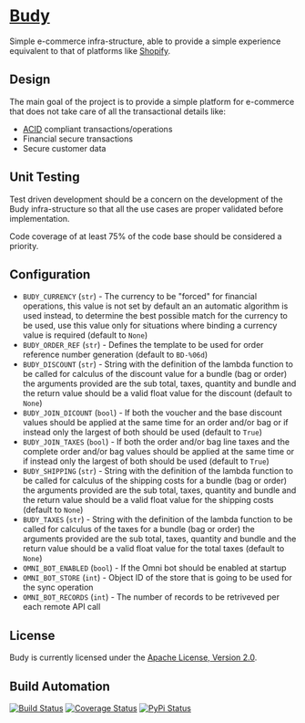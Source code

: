 # [Budy](http://budy.hive.pt)

Simple e-commerce infra-structure, able to provide a simple experience equivalent to that
of platforms like [Shopify](http://www.shopify.com).

## Design

The main goal of the project is to provide a simple platform for e-commerce that does not
take care of all the transactional details like:

*  [ACID](http://en.wikipedia.org/wiki/ACID) compliant transactions/operations
*  Financial secure transactions
*  Secure customer data

## Unit Testing

Test driven development should be a concern on the development of the Budy infra-structure
so that all the use cases are proper validated before implementation.

Code coverage of at least 75% of the code base should be considered a priority.

## Configuration

* `BUDY_CURRENCY` (`str`) - The currency to be "forced" for financial operations, this value is not
set by default an an automatic algorithm is used instead, to determine the best possible match for the
currency to be used, use this value only for situations where binding a currency value is required (default to `None`)
* `BUDY_ORDER_REF` (`str`) - Defines the template to be used for order reference number generation (default to `BD-%06d`)
* `BUDY_DISCOUNT` (`str`) - String with the definition of the lambda function to be called for calculus of the
discount value for a bundle (bag or order) the arguments provided are the sub total, taxes, quantity and bundle and the return
value should be a valid float value for the discount (default to `None`)
* `BUDY_JOIN_DICOUNT` (`bool`) - If both the voucher and the base discount values should be applied at the same time for
an order and/or bag or if instead only the largest of both should be used (default to `True`)
* `BUDY_JOIN_TAXES` (`bool`) - If both the order and/or bag line taxes and the complete order and/or bag values should be applied at the same time or if instead only the largest of both should be used (default to `True`)
* `BUDY_SHIPPING` (`str`) - String with the definition of the lambda function to be called for calculus of the
shipping costs for a bundle (bag or order) the arguments provided are the sub total, taxes, quantity and bundle and the return
value should be a valid float value for the shipping costs (default to `None`)
* `BUDY_TAXES` (`str`) - String with the definition of the lambda function to be called for calculus of the
taxes for a bundle (bag or order) the arguments provided are the sub total, taxes, quantity and bundle and the return
value should be a valid float value for the total taxes (default to `None`)
* `OMNI_BOT_ENABLED` (`bool`) - If the Omni bot should be enabled at startup
* `OMNI_BOT_STORE` (`int`) - Object ID of the store that is going to be used for the sync operation
* `OMNI_BOT_RECORDS` (`int`) - The number of records to be retriveved per each remote API call

## License

Budy is currently licensed under the [Apache License, Version 2.0](http://www.apache.org/licenses/).

## Build Automation

[![Build Status](https://travis-ci.org/hivesolutions/budy.svg?branch=master)](https://travis-ci.org/hivesolutions/budy)
[![Coverage Status](https://coveralls.io/repos/hivesolutions/budy/badge.svg?branch=master)](https://coveralls.io/r/hivesolutions/budy?branch=master)
[![PyPi Status](https://img.shields.io/pypi/v/budy.svg)](https://pypi.python.org/pypi/budy)
